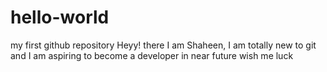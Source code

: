 # hello-world
my first github repository
Heyy! there I am Shaheen, I am totally new to git and I am aspiring to become a developer in near future wish me luck
